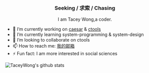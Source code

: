 <h3 align="center">Seeking / 求索 / Chasing</h3>
<p align="center">
    I am Tacey Wong,a coder.
</p>
 

- 🔭 I’m currently working on [caesar](http://github.com/TaceyWong/caesar) & [ctools](http://github.con/TaceyWong/ctools)
- 🌱 I’m currently learning system-programming & system-design
- 👯 I’m looking to collaborate on ctools
- 📫 How to reach me: [我的邮箱](mailto:xinyong.wang@qq.com)
- ⚡ Fun fact: I am more interested in social sciences

![TaceyWong's github stats](https://github-readme-stats.vercel.app/api?username=TaceyWong)
